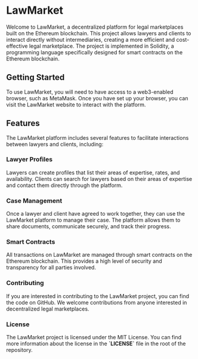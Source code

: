 <h1>LawMarket</h1>
Welcome to LawMarket, a decentralized platform for legal marketplaces
built on the Ethereum blockchain. This project allows lawyers and
clients to interact directly without intermediaries, creating a more
efficient and cost-effective legal marketplace. The project is
implemented in Solidity, a programming language specifically designed
for smart contracts on the Ethereum blockchain.
        

<h2>Getting Started</h2>
To use LawMarket, you will need to have access to a web3-enabled
browser, such as MetaMask. Once you have set up your browser, you can
visit the LawMarket website to interact with the platform.

<h2>Features</h2>
The LawMarket platform includes several features to facilitate
interactions between lawyers and clients, including:

<h3>Lawyer Profiles</h3>
Lawyers can create profiles that list their areas of expertise, rates,
and availability. Clients can search for lawyers based on their areas
of expertise and contact them directly through the platform.

<h3>Case Management</h3>
<p>
Once a lawyer and client have agreed to work together, they can use
the LawMarket platform to manage their case. The platform allows them
to share documents, communicate securely, and track their progress.
</p>
<h3>Smart Contracts</h3>
<p>
All transactions on LawMarket are managed through smart contracts on
the Ethereum blockchain. This provides a high level of security and
transparency for all parties involved.
</p>
<h3>Contributing</h3>
<p>
If you are interested in contributing to the LawMarket project, you
can find the code on GitHub. We welcome contributions from anyone
interested in decentralized legal marketplaces.
</p>
<h3>License</h3>
<p>
The LawMarket project is licensed under the MIT License. You can find
more information about the license in the <b>`LICENSE`</b> file in the
root of the repository.
</p>
